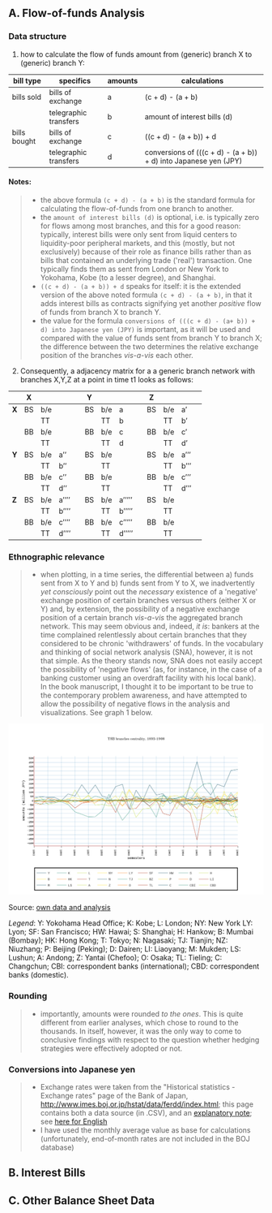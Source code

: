 ## A. Flow-of-funds Analysis

### Data structure

1. how to calculate the flow of funds amount from (generic) branch X to (generic) branch Y:

| bill type    | specifics             | amounts | calculations                                                    |
|--------------|-----------------------|---------|-----------------------------------------------------------------|
| bills sold   | bills of exchange     |       a | (c + d) - (a + b)                                               |
|              | telegraphic transfers |       b | amount of interest bills (d)                                    |
| bills bought | bills of exchange     |       c | ((c + d) - (a + b)) + d                                         |
|              | telegraphic transfers |       d | conversions of (((c + d) - (a + b)) + d) into Japanese yen (JPY)|

#### Notes:
> * the above formula `(c + d) - (a + b)` is the standard formula for calculating the flow-of-funds from one branch to another.
> * the `amount of interest bills (d)` is optional, i.e. is typically zero for flows among most branches, and this for a good reason: typically, interest bills were only sent from liquid centers to liquidity-poor peripheral markets, and this (mostly, but not exclusively) because of their role as finance  bills rather than as bills that contained an underlying trade ('real') transaction. One typically finds them as sent from London or New York to Yokohama, Kobe (to a lesser degree), and Shanghai.
> * `((c + d) - (a + b)) + d` speaks for itself: it is the extended version of the above noted formula `(c + d) - (a + b)`, in that it adds interest bills as contracts signifying yet another *positive* flow of funds from branch X to branch Y.
> * the value for the formula `conversions of (((c + d) - (a+ b)) + d) into Japanese yen (JPY)` is important, as it will be used and compared with the value of funds sent from branch Y to branch X; the difference between the two determines the relative exchange position of the branches *vis-a-vis* each other.

2. Consequently, a adjacency matrix for a a generic branch network with branches X,Y,Z at a point in time t1 looks as follows:

|   | X  |     |       |   | Y  |     |        |   | Z  |     |      |   |
|---|----|-----|-------|---|----|-----|--------|---|----|-----|------|---|
| **X** | BS | b/e |       |   | BS | b/e | a      |   | BS | b/e | a’   |   |
|   |    | TT  |       |   |    | TT  | b      |   |    | TT  | b’   |   |
|   | BB | b/e |       |   | BB | b/e | c      |   | BB | b/e | c’   |   |
|   |    | TT  |       |   |    | TT  | d      |   |    | TT  | d’   |   |
| **Y** | BS | b/e | a’’   |   | BS | b/e |        |   | BS | b/e | a’’’ |   |
|   |    | TT  | b’’   |   |    | TT  |        |   |    | TT  | b’’’ |   |
|   | BB | b/e | c’’   |   | BB | b/e |        |   | BB | b/e | c’’’ |   |
|   |    | TT  | d’’   |   |    | TT  |        |   |    | TT  | d’’’ |   |
| **Z** | BS | b/e | a’’’’ |   | BS | b/e | a’’’’’ |   | BS | b/e |      |   |
|   |    | TT  | b’’’’ |   |    | TT  | b’’’’’ |   |    | TT  |      |   |
|   | BB | b/e | c’’’’ |   | BB | b/e | c’’’’’ |   | BB | b/e |      |   |
|   |    | TT  | d’’’’ |   |    | TT  | d’’’’’ |   |    | TT  |      |   |



### Ethnographic relevance

> * when plotting, in a time series, the differential between a) funds sent from X to Y and b) funds sent from Y to X, we inadvertently *yet consciously* point out the *necessary* existence of a 'negative' exchange position of certain branches versus others (either X or Y) and, by extension, the possibility of a negative exchange position of a certain branch *vis-a-vis* the aggregated branch network. This may seem obvious and, indeed, *it is*: bankers at the time complained relentlessly about certain branches that they considered to be chronic 'withdrawers' of funds. In the vocabulary and thinking of social network analysis (SNA), however, it is not that simple. As the theory stands now, SNA does not easily accept the possibility of 'negative flows' (as, for instance, in the case of a banking customer using an overdraft facility with his local bank). In the book manuscript, I thought it to be important to be true to the contemporary problem awareness, and have attempted to allow the possibility of negative flows in the analysis and visualizations. See graph 1 below.

![YSB branches exchange position - a time series](/YSB_centrality1.png)

Source: [own data and analysis](https://plot.ly/~michaelschiltz/13#plot)

*Legend*: Y: Yokohama Head Office; K: Kobe; L: London; NY: New York LY: Lyon; SF: San Francisco; HW: Hawai; S: Shanghai; H: Hankow; B: Mumbai (Bombay); HK: Hong Kong; T: Tokyo; N: Nagasaki; TJ: Tianjin; NZ: Niuzhang; P: Beijing (Peking); D: Dairen; LI: Liaoyang; M: Mukden; LS: Lushun; A: Andong; Z: Yantai (Chefoo); O: Osaka; TL: Tieling; C: Changchun; CBI: correspondent banks (international); CBD: correspondent banks (domestic). 


### Rounding

> * importantly, amounts were rounded *to the ones*. This is quite different from earlier analyses, which chose to round to the thousands. In itself, however, it was the only way to come to conclusive findings with respect to the question whether hedging strategies were effectively adopted or not.

### Conversions into Japanese yen

> * Exchange rates were taken from the  "Historical statistics - Exchange rates" page of the Bank of Japan, http://www.imes.boj.or.jp/hstat/data/ferdd/index.html; this page contains both a data source (in .CSV), and an [explanatory note](http://www.imes.boj.or.jp/hstat/data/ferdd/note_ferdd.html); see [here for English](http://www.imes.boj.or.jp/english/hstat/data/ferdd/note_ferdd.html)
> * I have used the monthly average value as base for calculations (unfortunately, end-of-month rates are not included in the BOJ database)

## B. Interest Bills

## C. Other Balance Sheet Data

